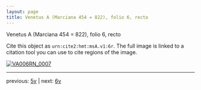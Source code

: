 ```yaml
---
layout: page
title: Venetus A (Marciana 454 = 822), folio 6, recto
---
```


Venetus A (Marciana 454 = 822), folio 6, recto

Cite this object as `urn:cite2:hmt:msA.v1:6r`.  The full image is linked to a citation tool you can use to cite regions of the image.

[![VA006RN_0007](http://www.homermultitext.org/iipsrv?IIIF=/project/homer/pyramidal/deepzoom/hmt/vaimg/2017a/VA006RN_0007.tif/full/800,/0/default.jpg)](http://www.homermultitext.org/ict2/?urn=urn:cite2:hmt:vaimg.2017a:VA006RN_0007) 

---

previous:  [5v](../5v/) | next: [6v](../6v/)